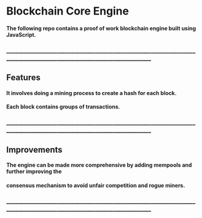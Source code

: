 # Blockchain Core Engine
#### The following repo contains a proof of work blockchain engine built using JavaScript. 
### _________________________________________________________________________________________________________________

## Features

#### It involves doing a mining process to create a hash for each block.
#### Each block contains groups of transactions.
### _________________________________________________________________________________________________________________
## Improvements

#### The engine can be made more comprehensive by adding mempools and further improving the 
#### consensus mechanism to avoid unfair competition and rogue miners.

### _________________________________________________________________________________________________________________